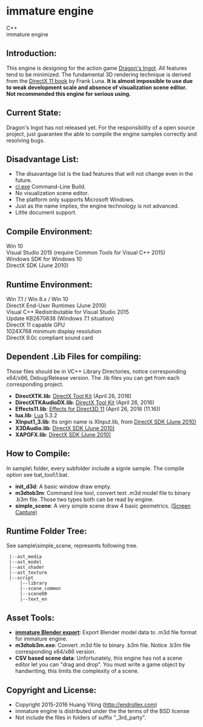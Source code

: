 immature engine
===============
C++  
immature engine  

Introduction:
-------------
This engine is designing for the action game [Dragon's Ingot](http://dragonsingot.com/).
All features tend to be minimized. 
The fundamental 3D rendering technique is derived from 
the [DirectX 11 book](http://www.amazon.com/dp/1936420228/) by Frank Luna.
**It is almost impossible to use due to weak development scale and absence of visualization scene editor.**
**Not recommended this engine for serious using.**

Current State:
---------------
Dragon's Ingot has not released yet.
For the responsibility of a open source project, 
just guarantee the able to compile the engine samples correctly and resolving bugs.

Disadvantage List:
------------------
* The disavantage list is the bad features that will not change even in the future.
* [cl.exe](https://msdn.microsoft.com/en-us/library/9s7c9wdw.aspx) Command-Line Build.
* No visualization scene editor.
* The platform only supports Microsoft Windows. 
* Just as the name implies, the engine technology is not advanced.
* Little document support.

Compile Environment:
--------------------
Win 10  
Visual Studio 2015 (require Common Tools for Visual C++ 2015)  
Windows SDK for Windows 10  
DirectX SDK (June 2010)  

Runtime Environment:
--------------------
Win 7.1 / Win 8.x / Win 10  
DirectX End-User Runtimes (June 2010)  
Visual C++ Redistributable for Visual Studio 2015  
Update KB2670838 (Windows 7.1 situation)  
DirectX 11 capable GPU  
1024X768 minimum display resolution  
DirectX 9.0c compliant sound card  

Dependent .Lib Files for compiling:
---------------------
Those files should be in VC++ Library Directories, 
notice corresponding x64/x86, Debug/Release version.
The .lib files you can get from each corresponding project.
* **DirectXTK.lib**: [DirectX Tool Kit](https://github.com/Microsoft/DirectXTK) (April 26, 2016)
* **DirectXTKAudioDX.lib**: [DirectX Tool Kit](https://github.com/Microsoft/DirectXTK)  (April 26, 2016)
* **Effects11.lib**: [Effects for Direct3D 11](https://github.com/Microsoft/FX11) (April 26, 2016 (11.16))
* **lua.lib**: [Lua](https://www.lua.org/) 5.3.2
* **XInput1_3.lib**: Its orgin name is XInput.lib, from 
[DirectX SDK (June 2010)](https://www.microsoft.com/en-us/download/details.aspx?id=6812)
* **X3DAudio.lib**: [DirectX SDK (June 2010)](https://www.microsoft.com/en-us/download/details.aspx?id=6812)
* **XAPOFX.lib**: [DirectX SDK (June 2010)](https://www.microsoft.com/en-us/download/details.aspx?id=6812)

How to Compile:
---------------
In sample\ folder, every subfolder include a signle sample.
The compile option see bat_tool\1.bat.
* **init_d3d**: A basic window draw empty.
* **m3dtob3m**: Command line tool, convert text .m3d model file to binary .b3m file. 
Those two types both can be read by engine.
* **simple_scene**: A very simple scene draw 4 basic geometrics. 
[(Screen Capture)](https://github.com/endrollex/imm_engine/tree/master/sample/simple_scene/simple_scene.png)

Runtime Folder Tree:
--------------------
See sample\simple_scene\, represents following tree.

	 |--ast_media
	 |--ast_model
	 |--ast_shader
	 |--ast_texture
	 |--script
         |--library
	     |--scene_common
	     |--scene00
	     |--text_en


Asset Tools:
------------
* **[immature Blender export](https://github.com/endrollex/imm_blender_export)**: 
Export Blender model data to .m3d file format for immature engine.
* **m3dtob3m.exe**: 
Convert .m3d file to binary .b3m file. 
Notice .b3m file corresponding x64/x86 version.
* **CSV based scene data**: 
Unfortunately, this engine has not a scene editor let you can "drag and drop".
You must write a game object by handwriting, this limits the complexity of a scene.

Copyright and License:
----------------------
* Copyright 2015-2016 Huang Yiting (http://endrollex.com)
* immature engine is distributed under the the terms of the BSD license
* Not include the files in folders of suffix "_3rd_party".

